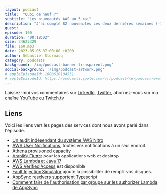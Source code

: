 ```yaml
---
layout: podcast
title:  "Quoi de neuf ?"
subtitle: "Les nouveautés AWS au 5 mai"
description: "J'ai compté 82 nouveautés ces deux dernières semaines (-12 WoW). Java 17 est disponible sur AWS Lambda, Verified Access est disponible. Vous pouvez maintenant provisioner de la capacité sur Athena ou développer des applications web et desktop avec Amplify pour Flutter. On parle aussi de sécurité et du système Nitro. On détaille tout cela dans le podcast 🎙 AWS ☁️ en 🇫🇷."
guest: 
episode: 160
duration: "00:18:02"
size: 34625329
file: 160.mp3
date: 2023-05-05 07:00:00 +0200
author: Sébastien Stormacq
category: podcasts
background: '/img/podcast-banner-transparent.png'
social-background: '/img/podcast-artwork.png'
# appleEpisodeId: 1000610104531
# appleEpisodeId: https://podcasts.apple.com/fr/podcast/le-podcast-aws-en-français/id1452118442
---
```


Laissez-moi vos commentaires sur [LinkedIn](https://www.linkedin.com/in/sebastienstormacq/), [Twitter](https://twitter.com/sebsto), abonnez-vous sur ma chaîne [YouTube](https://www.youtube.com/sebsto) ou [Twitch.tv](https://www.twitch.tv/sebAWS)

## Liens

Voici les liens vers les pages des services dont nous avons parlé dans l'épisode.

- [Un audit indépendant du système AWS Nitro](https://aws.amazon.com/blogs/security/delivering-on-the-aws-digital-sovereignty-pledge-control-without-compromise/)
- [AWS User Notifications](https://aws.amazon.com/blogs/aws/new-set-up-your-aws-notifications-in-one-place/), toutes vos notifications à un seul endroit.
- [Athena provisioned capacity](https://aws.amazon.com/blogs/aws/introducing-athena-provisioned-capacity/)
- [Amplify Flutter](https://aws.amazon.com/es/blogs/mobile/amplify-flutter-announces-general-availability-for-web-and-desktop-support/) pour les applications web et desktop
- [AWS Lambda et Java 17](https://aws.amazon.com/blogs/compute/java-17-runtime-now-available-on-aws-lambda/)
- [AWS Verified Access](https://aws.amazon.com/about-aws/whats-new/2023/04/aws-verified-access-generally-available/) est disponible
- [Fault Injection Simulator](https://aws.amazon.com/about-aws/whats-new/2023/04/aws-fault-injection-simulator-amazon-ec2-instance-disk-fill/) ajoute la possibiliter de remplir vos disques.
- [AppSync resolvers supportent Typescript](https://aws.amazon.com/about-aws/whats-new/2023/04/aws-appsync-typescript-maps-javascript-resolvers/)
- [Comment faire de l'authorisation par groupe sur les authorizer Lambda de AppSync](https://theburningmonk.com/2021/09/group-based-auth-with-appsync-lambda-authoriser/)
